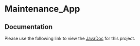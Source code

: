 # Maintenance_App

## Documentation
<p>Please use the following link to view the <a href="[https://acavallaro75.github.io/Maintenance_App/index.html](https://acavallaro75.github.io/Production-Line/index.html)" rel="nofollow">JavaDoc</a> for this project.</p>
